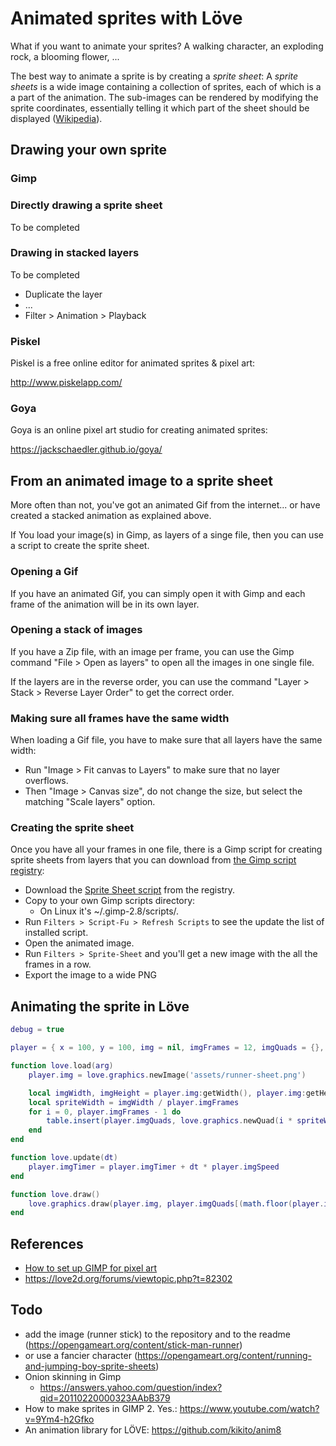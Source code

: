 # Animated sprites with Löve

What if you want to animate your sprites? A walking character, an exploding rock, a blooming flower, ...

The best way to animate a sprite is by creating a _sprite sheet_: A _sprite sheets_ is a wide image containing a collection of sprites, each of which is a a part of the animation. The sub-images can be rendered by modifying the sprite coordinates, essentially telling it which part of the sheet should be displayed ([Wikipedia](https://en.wikipedia.org/wiki/Texture_atlas)).

## Drawing your own sprite

### Gimp

### Directly drawing a sprite sheet

To be completed

### Drawing in stacked layers

To be completed

- Duplicate the layer 
- ...
- Filter > Animation > Playback

### Piskel

Piskel is a free online editor for animated sprites & pixel art:

http://www.piskelapp.com/

### Goya

Goya is an online pixel art studio for creating animated sprites:

https://jackschaedler.github.io/goya/

## From an animated image to a sprite sheet

More often than not, you've got an animated Gif from the internet... or have created a stacked animation as explained above.

If You load your image(s) in Gimp, as layers of a singe file, then you can use a script to create the sprite sheet.

### Opening a Gif

If you have an animated Gif, you can simply open it with Gimp and each frame of the animation will be in its own layer.

### Opening a stack of images

If you have a Zip file, with an image per frame, you can use the Gimp command "File > Open as layers" to open all the images in one single file.

If the layers are in the reverse order, you can use the command "Layer > Stack > Reverse Layer Order" to get the correct order.

### Making sure all frames have the same width

When loading a Gif file, you have to make sure that all layers have the same width:

- Run "Image > Fit canvas to Layers" to make sure that no layer overflows.
- Then "Image > Canvas size", do not change the size, but select the matching "Scale layers" option.

### Creating the sprite sheet

Once you have all your frames in one file, there is a Gimp script for creating sprite sheets from layers that you can download from [the Gimp script registry](http://registry.gimp.org):

- Download the [Sprite Sheet script](http://registry.gimp.org/node/20943) from the registry.
- Copy to your own Gimp scripts directory:
  - On Linux it's ~/.gimp-2.8/scripts/.
- Run `Filters > Script-Fu > Refresh Scripts` to see the update the list of installed script.
- Open the animated image.
- Run `Filters > Sprite-Sheet` and you'll get a new image with the all the frames in a row.
- Export the image to a wide PNG

## Animating the sprite in Löve

~~~.lua
debug = true

player = { x = 100, y = 100, img = nil, imgFrames = 12, imgQuads = {}, imgTimer = 0, imgSpeed = 20 }

function love.load(arg)
    player.img = love.graphics.newImage('assets/runner-sheet.png')

    local imgWidth, imgHeight = player.img:getWidth(), player.img:getHeight()
    local spriteWidth = imgWidth / player.imgFrames
    for i = 0, player.imgFrames - 1 do
        table.insert(player.imgQuads, love.graphics.newQuad(i * spriteWidth, 0, spriteWidth, imgHeight, imgWidth, imgHeight))
    end
end

function love.update(dt)
    player.imgTimer = player.imgTimer + dt * player.imgSpeed
end

function love.draw()
    love.graphics.draw(player.img, player.imgQuads[(math.floor(player.imgTimer) % player.imgFrames) + 1], player.x, player.y)
end
~~~

## References

- [How to set up GIMP for pixel art](https://www.youtube.com/watch?v=oAaoh49yf5A)
- https://love2d.org/forums/viewtopic.php?t=82302

## Todo

- add the image (runner stick) to the repository and to the readme (https://opengameart.org/content/stick-man-runner)
- or use a fancier character (https://opengameart.org/content/running-and-jumping-boy-sprite-sheets)
- Onion skinning in Gimp
  - https://answers.yahoo.com/question/index?qid=20110220000323AAbB379
- How to make sprites in GIMP 2. Yes.: https://www.youtube.com/watch?v=9Ym4-h2Gfko
- An animation library for LÖVE: https://github.com/kikito/anim8
